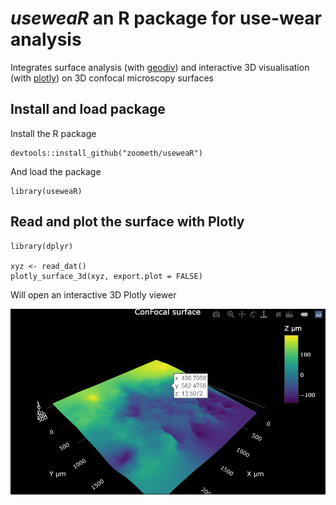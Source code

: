 # ***useweaR*** an R package for use-wear analysis

Integrates surface analysis (with [geodiv](https://cran.r-project.org/web/packages/geodiv/index.html)) and interactive 3D visualisation (with [plotly](https://plotly.com/r/)) on 3D confocal microscopy surfaces

## Install and load package

Install the R package

```
devtools::install_github("zoometh/useweaR")
```

And load the package

```
library(useweaR)
```

## Read and plot the surface with Plotly

```
library(dplyr)

xyz <- read_dat()
plotly_surface_3d(xyz, export.plot = FALSE)
```

Will open an interactive 3D Plotly viewer

<p align="center">
  <img alt="img-name" src="https://raw.githubusercontent.com/zoometh/rockart/main/www/use-wear-plotly.png" width="700">
</p>
